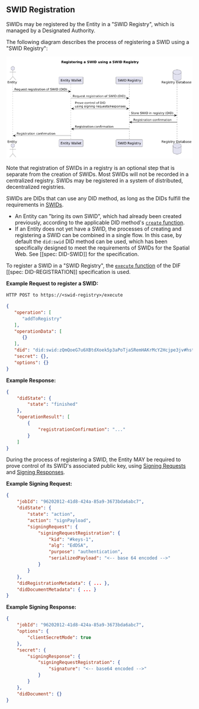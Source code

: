 ## SWID Registration

SWIDs may be registered by the Entity in a "SWID Registry", which is
managed by a Designated Authority.

The following diagram describes the process of registering a SWID using a "SWID Registry":

![registering-a-swid-using-a-swid-registry.png](./images/registering-a-swid-using-a-swid-registry.png)

Note that registration of SWIDs in a registry is an optional step
that is separate from the creation of SWIDs. Most SWIDs will not
be recorded in a centralized registry. SWIDs may be registered in
a system of distributed, decentralized registries.

SWIDs are DIDs that can use any DID method, as long as the DIDs fulfill
the requirements in [SWIDs](#swids).

- An Entity can "bring its own SWID", which had already been created previously,
  according to the applicable DID method's [`create` function](https://identity.foundation/did-registration/#create).
- If an Entity does not yet have a SWID, the processes of creating and registering
  a SWID can be combined in a single flow. In this case, by default the `did:swid`
  DID method can be used, which has been specifically designed to meet the requirements
  of SWIDs for the Spatial Web. See [[spec: DID-SWID]] for the specification.

To register a SWID in a "SWID Registry", the [`execute` function](https://identity.foundation/did-registration/#execute) of the
DIF [[spec: DID-REGISTRATION]] specification is used.

**Example Request to register a SWID:**

```
HTTP POST to https://<swid-registry>/execute
```

```json
{
   "operation": [
      "addToRegistry"
   ],
   "operationData": [
      {}
   ],
   "did": "did:swid:zQmQoeG7u6XBtdXoek5p3aPoTjaSRemHAKrMcY2Hcjpe3jv#hstp",
   "secret": {},
   "options": {}
}
```

**Example Response:**

```json
{
    "didState": {
        "state": "finished"
    },
    "operationResult": [
        {
            "registrationConfirmation": "..."
        }
    ]
}
```

During the process of registering a SWID, the Entity MAY be required to prove control
of its SWID's associated public key, using  [Signing Requests](https://identity.foundation/did-registration/#signing-request-set)
and [Signing Responses](https://identity.foundation/did-registration/#signing-response-set).

**Example Signing Request:**

```json
{
	"jobId": "96202012-41d8-424a-85a9-3673bda6abc7",
	"didState": {
		"state": "action",
		"action": "signPayload",
		"signingRequest": {
			"signingRequestRegistration": {
				"kid": "#keys-1",
				"alg": "EdDSA",
				"purpose": "authentication",
				"serializedPayload": "<-- base 64 encoded -->"
			}
		}
	},
	"didRegistrationMetadata": { ... },
	"didDocumentMetadata": { ... }
}
```

**Example Signing Response:**

```json
{
    "jobId": "96202012-41d8-424a-85a9-3673bda6abc7",
    "options": {
        "clientSecretMode": true
    },
    "secret": {
        "signingResponse": {
            "signingRequestRegistration": {
                "signature": "<-- base64 encoded -->"
            }
        }
    },
    "didDocument": {}
}
```
